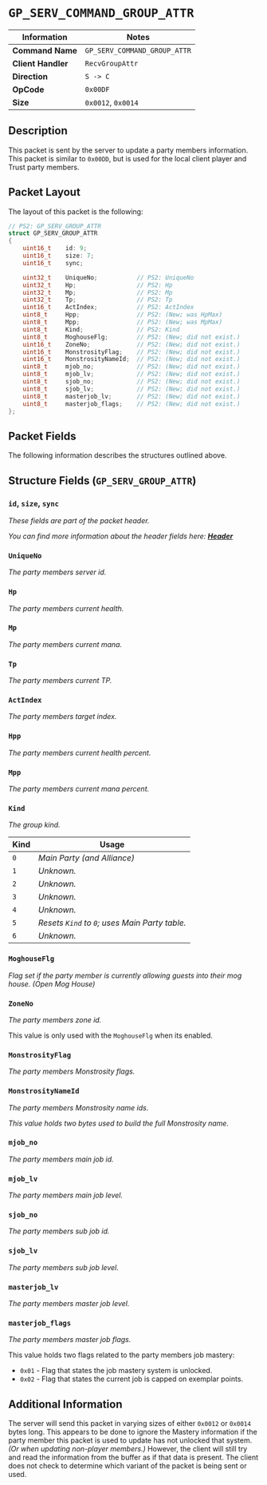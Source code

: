# `GP_SERV_COMMAND_GROUP_ATTR`

| Information               | Notes |
|---                        |---    |
| **Command Name**          | `GP_SERV_COMMAND_GROUP_ATTR` |
| **Client Handler**        | `RecvGroupAttr` |
| **Direction**             | `S -> C` |
| **OpCode**                | `0x00DF` |
| **Size**                  | `0x0012`, `0x0014` |

## Description

This packet is sent by the server to update a party members information. This packet is similar to `0x00DD`, but is used for the local client player and Trust party members.

## Packet Layout

The layout of this packet is the following:

```cpp
// PS2: GP_SERV_GROUP_ATTR
struct GP_SERV_GROUP_ATTR
{
    uint16_t    id: 9;
    uint16_t    size: 7;
    uint16_t    sync;

    uint32_t    UniqueNo;           // PS2: UniqueNo
    uint32_t    Hp;                 // PS2: Hp
    uint32_t    Mp;                 // PS2: Mp
    uint32_t    Tp;                 // PS2: Tp
    uint16_t    ActIndex;           // PS2: ActIndex
    uint8_t     Hpp;                // PS2: (New; was HpMax)
    uint8_t     Mpp;                // PS2: (New; was MpMax)
    uint8_t     Kind;               // PS2: Kind
    uint8_t     MoghouseFlg;        // PS2: (New; did not exist.)
    uint16_t    ZoneNo;             // PS2: (New; did not exist.)
    uint16_t    MonstrosityFlag;    // PS2: (New; did not exist.)
    uint16_t    MonstrosityNameId;  // PS2: (New; did not exist.)
    uint8_t     mjob_no;            // PS2: (New; did not exist.)
    uint8_t     mjob_lv;            // PS2: (New; did not exist.)
    uint8_t     sjob_no;            // PS2: (New; did not exist.)
    uint8_t     sjob_lv;            // PS2: (New; did not exist.)
    uint8_t     masterjob_lv;       // PS2: (New; did not exist.)
    uint8_t     masterjob_flags;    // PS2: (New; did not exist.)
};
```

## Packet Fields

The following information describes the structures outlined above.

## Structure Fields (`GP_SERV_GROUP_ATTR`)

### `id`, `size`, `sync`

_These fields are part of the packet header._

_You can find more information about the header fields here: [**Header**](/world/HEADER.md)_

### `UniqueNo`

_The party members server id._

### `Hp`

_The party members current health._

### `Mp`

_The party members current mana._

### `Tp`

_The party members current TP._

### `ActIndex`

_The party members target index._

### `Hpp`

_The party members current health percent._

### `Mpp`

_The party members current mana percent._

### `Kind`

_The group kind._

| Kind | Usage |
| --- | --- |
| `0` | _Main Party (and Alliance)_ |
| `1` | _Unknown._ |
| `2` | _Unknown._ |
| `3` | _Unknown._ |
| `4` | _Unknown._ |
| `5` | _Resets `Kind` to `0`; uses Main Party table._ |
| `6` | _Unknown._ |

### `MoghouseFlg`

_Flag set if the party member is currently allowing guests into their mog house. (Open Mog House)_

### `ZoneNo`

_The party members zone id._

This value is only used with the `MoghouseFlg` when its enabled.

### `MonstrosityFlag`

_The party members Monstrosity flags._

### `MonstrosityNameId`

_The party members Monstrosity name ids._

_This value holds two bytes used to build the full Monstrosity name._

### `mjob_no`

_The party members main job id._

### `mjob_lv`

_The party members main job level._

### `sjob_no`

_The party members sub job id._

### `sjob_lv`

_The party members sub job level._

### `masterjob_lv`

_The party members master job level._

### `masterjob_flags`

_The party members master job flags._

This value holds two flags related to the party members job mastery:

  - `0x01` - Flag that states the job mastery system is unlocked.
  - `0x02` - Flag that states the current job is capped on exemplar points.

## Additional Information

The server will send this packet in varying sizes of either `0x0012` or `0x0014` bytes long. This appears to be done to ignore the Mastery information if the party member this packet is used to update has not unlocked that system. _(Or when updating non-player members.)_ However, the client will still try and read the information from the buffer as if that data is present. The client does not check to determine which variant of the packet is being sent or used.
